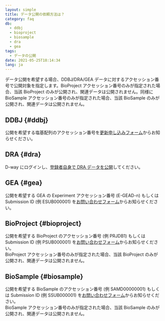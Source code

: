 ```yaml
---
layout: simple
title: データ公開の依頼方法は？
category: faq
db:
  - ddbj
  - bioproject
  - biosample
  - dra
  - gea
tags: 
  - データの公開
date: 2021-05-25T18:14:34
lang: ja
---
```


データ公開を希望する場合、DDBJ/DRA/GEA データに対するアクセッション番号で公開対象を指定します。BioProject アクセッション番号のみが指定された場合、当該 BioProject のみが公開され、関連データは公開されません。同様に BioSample アクセッション番号のみが指定された場合、当該 BioSample のみが公開され、関連データは公開されません。

## DDBJ {#ddbj}

公開を希望する塩基配列のアクセッション番号を[更新申し込みフォーム](/ddbj/update-form.html)からお知らせください。

## DRA {#dra}

D-way にログインし、[登録者自身で DRA データを公開](/dra/submission.html#change-hold-date)してください。

## GEA {#gea}

公開を希望する GEA の Experiment アクセッション番号 (E-GEAD-n) もしくは Submission ID (例 ESUB000001) を[お問い合わせフォーム](/contact-ddbj.html)からお知らせください。

## BioProject {#bioproject}

公開を希望する BioProject のアクセッション番号 (例 PRJDB1) もしくは Submission ID (例 PSUB000001) を[お問い合わせフォーム](/contact-ddbj.html)からお知らせください。    
BioProject アクセッション番号のみが指定された場合、当該 BioProject のみが公開され、関連データは公開されません。

## BioSample {#biosample}

公開を希望する BioSample のアクセッション番号 (例 SAMD00000001) もしくは Submission ID (例 SSUB000001) を[お問い合わせフォーム](/contact-ddbj.html)からお知らせください。    
BioSample アクセッション番号のみが指定された場合、当該 BioSample のみが公開され、関連データは公開されません。





